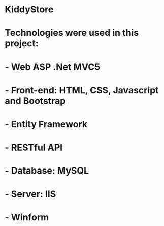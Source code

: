 # KiddyStore
# Technologies were used in this project:
# - Web ASP .Net MVC5
# - Front-end: HTML, CSS, Javascript and Bootstrap
# - Entity Framework
# - RESTful API
# - Database: MySQL 
# - Server: IIS
# - Winform
